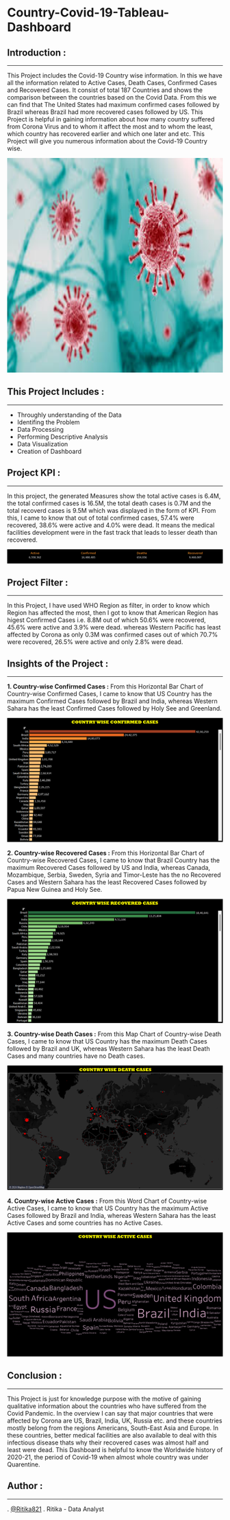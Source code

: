 # Country-Covid-19-Tableau-Dashboard

## Introduction :
---------------------------------------------------------------------------------------------------------------------------------------------------------------------------
This Project includes the Covid-19 Country wise information. In this we have all the information related to Active Cases, Death Cases, Confirmed Cases and Recovered Cases. It consist of total 187 Countries and shows the comparison between the countries based on the Covid Data. From this we can find that The United States had maximum confirmed cases followed by Brazil whereas Brazil had more recovered cases followed by US. This Project is helpful in gaining information about how many country suffered from Corona Virus and to whom it affect the most and to whom the least, which country has recovered earlier and which one later and etc. This Project will give you numerous information about the Covid-19 Country wise.

<a><img align="centre" src="https://github.com/Ritika821/Country-Covid-19-Tableau-Dashboard/blob/main/Graphs/Corona%20Virus.jpeg" width="1200" height="500">
</a>


## This Project Includes :
-----------------------------------------------------------------------------------------------------------------------------------------------------
- Throughly understanding of the Data
- Identifing the Problem
- Data Processing
- Performing Descriptive Analysis
- Data Visualization
- Creation of Dashboard


## Project KPI :
------------------------------------------------------------------------------------------------------------------------------------------------------------
In this project, the generated Measures show the total active cases is 6.4M, the total confirmed cases is 16.5M, the total death cases is 0.7M and the total recoverd cases is 9.5M which was displayed in the form of KPI. From this, I came to know that out of total confirmed cases, 57.4% were recovered, 38.6% were active and 4.0% were dead. It means the medical facilities development were in the fast track that leads to lesser death than recovered.

<a><img align="centre" src="https://github.com/Ritika821/Country-Covid-19-Tableau-Dashboard/blob/main/Graphs/KPI.png">
</a>


## Project Filter :
--------------------------------------------------------------------------------------------------------------------------------------------------------------
In this Project, I have used WHO Region as filter, in order to know which Region has affected the most, then I got to know that American Region has higest Confirmed Cases i.e. 8.8M out of which 50.6% were recovered, 45.6% were active and 3.9% were dead. whereas Western Pacific has least affected by Corona as only 0.3M was confirmed cases out of which 70.7% were recovered, 26.5% were active and only 2.8% were dead.


## Insights of the Project :
---------------------------------------------------------------------------------------------------------------------------------------------------------------------
**1. Country-wise Confirmed Cases :**
From this Horizontal Bar Chart of Country-wise Confirmed Cases, I came to know that US Country has the maximum Confirmed Cases followed by Brazil and India, whereas Western Sahara has the least Confirmed Cases
followed by Holy See and Greenland.

<a><img align="centre" src="https://github.com/Ritika821/Country-Covid-19-Tableau-Dashboard/blob/main/Graphs/Country%20wise%20Confirmed%20Cases.png">
</a>

**2. Country-wise Recovered Cases :**
From this Horizontal Bar Chart of Country-wise Recovered Cases, I came to know that Brazil Country has the maximum Recovered Cases followed by US and India, whereas Canada, Mozambique, Serbia, Sweden, Syria and Timor-Leste has the no Recovered Cases and Western Sahara has the least Recovered Cases followed by Papua New Guinea and Holy See.

<a><img align="centre" src="https://github.com/Ritika821/Country-Covid-19-Tableau-Dashboard/blob/main/Graphs/Country%20wise%20Recovered%20Cases.png">
</a>

**3. Country-wise Death Cases :**
From this Map Chart of Country-wise Death Cases, I came to know that US Country has the maximum Death Cases followed by Brazil and UK, whereas Western Sahara has the least Death Cases and many countries have no Death cases.

<a><img align="centre" src="https://github.com/Ritika821/Country-Covid-19-Tableau-Dashboard/blob/main/Graphs/Country%20wise%20Death%20Cases.png">
</a>

**4. Country-wise Active Cases :**
From this Word Chart of Country-wise Active Cases, I came to know that US Country has the maximum Active Cases followed by Brazil and India, whereas Western Sahara has the least Active Cases and some countries has no Active Cases.

<a><img align="centre" src="https://github.com/Ritika821/Country-Covid-19-Tableau-Dashboard/blob/main/Graphs/Country%20wise%20Active%20Cases.png">
</a>


## Conclusion :
--------------------------------------------------------------------------------------------------------------------------------------------------------------------
This Project is just for knowledge purpose with the motive of gaining qualitative information about the countries who have suffered from the Covid Pandemic. In the overview I can say that major countries that were affected by Corona are US, Brazil, India, UK, Russia etc. and these countries mostly belong from the regions Americans, South-East Asia and Europe. In these countries, better medical facilities are also available to deal with this infectious disease thats why their recovered cases was almost half and least were dead. This Dashboard is helpful to know the Worldwide history of 2020-21, the period of Covid-19 when almost whole country was under Quarentine.


## Author :
------------------------------------------------------------------------------------------------------------------------------------------------------------------
. [@Ritika821](https://github.com/Ritika821)
. Ritika - Data Analyst
